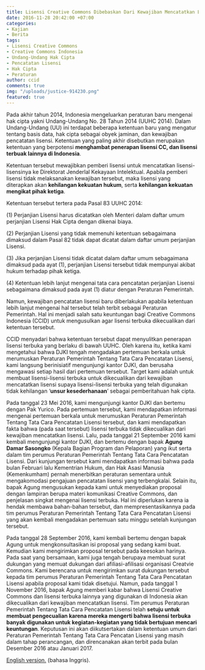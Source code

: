 ```yaml
---
title: Lisensi Creative Commons Dibebaskan Dari Kewajiban Mencatatkan Lisensi!
date: 2016-11-28 20:42:00 +07:00
categories:
- Kajian
- Berita
tags:
- Lisensi Creative Commons
- Creative Commons Indonesia
- Undang-Undang Hak Cipta
- Pencatatan Lisensi
- Hak Cipta
- Peraturan
author: ccid
comments: true
img: "/uploads/justice-914230.png"
featured: true
---
```


Pada akhir tahun 2014, Indonesia mengeluarkan peraturan baru mengenai hak cipta yakni Undang-Undang No. 28 Tahun 2014 (UUHC 2014). Dalam Undang-Undang (UU) ini terdapat beberapa ketentuan baru yang mengatur tentang basis data, hak cipta sebagai obyek jaminan, dan kewajiban pencatatan lisensi. Ketentuan yang paling akhir disebutkan merupakan ketentuan yang berpotensi **menghambat penerapan lisensi CC, dan lisensi terbuak lainnya di Indonesia**.

Ketentuan tersebut mewajibkan pemberi lisensi untuk mencatatkan lisensi-lisensinya ke Direktorat Jenderlal Kekayaan Intelektual. Apabila pemberi lisensi tidak melaksanakan kewajiban tersebut, maka lisensi yang diterapkan akan **kehilangan kekuatan hukum**, serta **kehilangan kekuatan mengikat pihak ketiga**.

Ketentuan tersebut tertera pada Pasal 83 UUHC 2014:

(1) Perjanjian Lisensi harus dicatatkan oleh Menteri dalam daftar umum perjanjian Lisensi Hak Cipta dengan dikenai biaya.

(2) Perjanjian Lisensi yang tidak memenuhi ketentuan sebagaimana dimaksud dalam Pasal 82 tidak dapat dicatat dalam daftar umum perjanjian Lisensi.

(3) Jika perjanjian Lisensi tidak dicatat dalam daftar umum sebagaimana dimaksud pada ayat (1), perjanjian Lisensi tersebut tidak mempunyai akibat hukum terhadap pihak ketiga.

(4) Ketentuan lebih lanjut mengenai tata cara pencatatan perjanjian Lisensi sebagaimana dimaksud pada ayat (1) diatur dengan Peraturan Pemerintah.

Namun, kewajiban pencatatan lisensi baru diberlakukan apabila ketentuan lebih lanjut mengenai hal tersebut telah terbit sebagai Peraturan Pemerintah. Hal ini menjadi salah satu keuntungan bagi Creative Commons Indonesia (CCID) untuk mengusulkan agar lisensi terbuka dikecualikan dari ketentuan tersebut.

CCID menyadari bahwa ketentuan tersebut dapat menyulitkan penerapan lisensi terbuka yang berlaku di bawah UUHC. Oleh karena itu, ketika kami mengetahui bahwa DJKI tengah mengadakan pertemuan berkala untuk merumuskan Peraturan Pemerintah Tentang Tata Cara Pencatatan Lisensi, kami langsung berinisiatif mengunjungi kantor DJKI, dan berusaha mengawasi setiap hasil dari pertemuan tersebut. Target kami adalah untuk membuat lisensi-lisensi terbuka untuk dikecualikan dari kewajiban mencatatkan lisensi supaya lisensi-lisensi terbuka yang telah digunakan tidak kehilangan ‘**unsur kesederhanaan**’ sebagai pemberitahuan hak cipta.

Pada tanggal 23 Mei 2016, kami mengunjungi kantor DJKI dan bertemu dengan Pak Yurico. Pada pertemuan tersebut, kami mendapatkan informasi mengenai pertemuan berkala untuk merumuskan Peraturan Pemerintah Tentang Tata Cara Pencatatan Lisensi tersebut, dan kami mendapatkan fakta bahwa (pada saat tersebut) lisensi terbuka tidak dikecualikan dari kewajiban mencatatkan lisensi. Lalu, pada tanggal 21 September 2016 kami kembali mengunjungi kantor DJKI, dan bertemu dengan bapak **Agung Damar Sasongko** (Kepala Bagian Program dan Pelaporan) yang ikut serta dalam tim perumus Peraturan Pemerintah Tentang Tata Cara Pencatatan Lisensi. Dari kunjungan tersebut kami mendapatkan informasi bahwa pada bulan Februari lalu Kementrian Hukum, dan Hak Asasi Manusia (Kemenkumham) pernah menerbitkan peraturan sementara untuk mengakomodasi pengajuan pencatatan lisensi yang terbengkalai. Selain itu, bapak Agung mengusukan kepada kami untuk menyediakan proposal dengan lampiran berupa materi komunikasi Creative Commons, dan penjelasan singkat mengenai lisensi terbuka. Hal ini diperlukan karena ia hendak membawa bahan-bahan tersebut, dan mempresentasikannya pada tim perumus Peraturan Pemerintah Tentang Tata Cara Pencatatan Lisensi yang akan kembali mengadakan pertemuan satu minggu setelah kunjungan tersebut.

Pada tanggal 28 September 2016, kami kembali bertemu dengan bapak Agung untuk mengkonsultasikan isi proposal yang sedang kami buat. Kemudian kami mengirimkan proposal tersebut pada keesokan harinya. Pada saat yang bersamaan, kami juga tengah berupaya membuat surat dukungan yang memuat dukungan dari afiliasi-afilisasi organisasi Creatvie Commons. Kami berencana untuk mengirimkan surat dukungan tersebut kepada tim perumus Peraturan Pemerintah Tentang Tata Cara Pencatatan Lisensi apabila proposal kami tidak disetujui. Namun, pada tanggal 1 November 2016, bapak Agung memberi kabar bahwa Lisensi Creative Commons dan lisensi terbuka lainnya yang digunakan di Indonesia akan dikecualikan dari kewajiban mencatatkan lisensi. Tim perumus Peraturan Pemerintah Tentang Tata Cara Pencatatan Lisensi telah **setuju untuk membuat pengecualian karena mereka mengerti bahwa lisensi terbuka banyak digunakan untuk kegiatan-kegiatan yang tidak bertujuan mencari keuntungan**. Keputusan ini akan diikutsertakan dalam ketentuan umum dari Peraturan Pemerintah Tentang Tata Cara Pencatan Lisensi yang masih dalam tahap perancangan, dan direncanakan akan terbit pada bulan Desember 2016 atau Januari 2017.

[English version.](https://creativecommons.org/2016/11/28/making-creative-commons-licensing-work-indonesia/) (bahasa Inggris).
